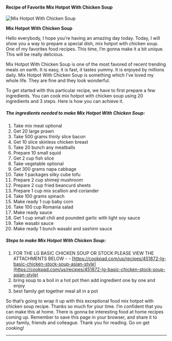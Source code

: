             

#### Recipe of Favorite Mix Hotpot With Chicken Soup

![Mix Hotpot With Chicken Soup](https://img-global.cpcdn.com/recipes/5459226742751232/751x532cq70/mix-hotpot-with-chicken-soup-recipe-main-photo.jpg)

**Mix Hotpot With Chicken Soup**

Hello everybody, I hope you’re having an amazing day today. Today, I will show you a way to prepare a special dish, mix hotpot with chicken soup. One of my favorites food recipes. This time, I’m gonna make it a bit unique. This will be really delicious.

Mix Hotpot With Chicken Soup is one of the most favored of recent trending meals on earth. It is easy, it is fast, it tastes yummy. It is enjoyed by millions daily. Mix Hotpot With Chicken Soup is something which I’ve loved my whole life. They are fine and they look wonderful.

To get started with this particular recipe, we have to first prepare a few ingredients. You can cook mix hotpot with chicken soup using 20 ingredients and 3 steps. Here is how you can achieve it.

##### The ingredients needed to make Mix Hotpot With Chicken Soup:

1.  Take mix meat optional
2.  Get 20 large prawn
3.  Take 500 grams thinly slice bacon
4.  Get 10 slice skinless chicken breast
5.  Take 20 bunch any meatballs
6.  Prepare 10 small squid
7.  Get 2 cup fish slice
8.  Take vegetable optional
9.  Get 300 grams napa cabbage
10.  Take 1 packages silky cube tofu
11.  Prepare 2 cup shimeji mushroom
12.  Prepare 2 cup fried beancurd sheets
13.  Prepare 1 cup mix scallion and coriander
14.  Take 100 grams spinach
15.  Make ready 1 cup baby corn
16.  Take 100 cup Romania salad
17.  Make ready sauce
18.  Get 1 cup small chili and pounded garlic with light soy sauce
19.  Take wasabi sauce
20.  Make ready 1 bunch wasabi and sashimi sauce

##### Steps to make Mix Hotpot With Chicken Soup:

1.  FOR THE LG BASIC CHICKEN SOUP OR STOCK PLEASE VIEW THE ATTACHMENTS BELOW - - [https://cookpad.com/us/recipes/451872-lg-basic-chicken-stock-soup-asian-style](https://cookpad.com/us/recipes/451872-lg-basic-chicken-stock-soup-asian-style)
2.  bring soup to a boil in a hot pot then add ingredient one by one and enjoy
3.  best family get together meal all in a pot

So that’s going to wrap it up with this exceptional food mix hotpot with chicken soup recipe. Thanks so much for your time. I’m confident that you can make this at home. There is gonna be interesting food at home recipes coming up. Remember to save this page in your browser, and share it to your family, friends and colleague. Thank you for reading. Go on get cooking!

* * *
